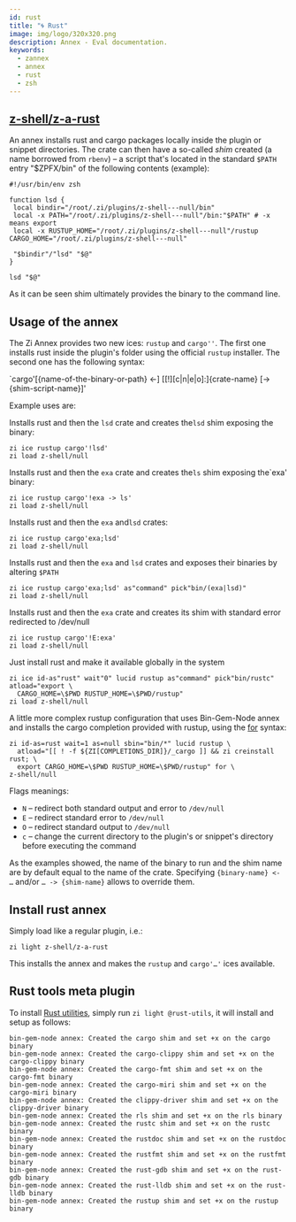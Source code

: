 ```yaml
---
id: rust
title: "🌀 Rust"
image: img/logo/320x320.png
description: Annex - Eval documentation.
keywords:
  - zannex
  - annex
  - rust
  - zsh
---
```


<!-- @format -->

## <i class="fa-brands fa-github"></i> [z-shell/z-a-rust][]

An annex installs rust and cargo packages locally inside the plugin or snippet directories. The crate can then have a so-called _shim_ created (a name borrowed from `rbenv`) – a script that's located in the standard `$PATH` entry "$ZPFX/bin" of the following contents (example):

```shell showLineNumbers
#!/usr/bin/env zsh

function lsd {
 local bindir="/root/.zi/plugins/z-shell---null/bin"
 local -x PATH="/root/.zi/plugins/z-shell---null"/bin:"$PATH" # -x means export
 local -x RUSTUP_HOME="/root/.zi/plugins/z-shell---null"/rustup CARGO_HOME="/root/.zi/plugins/z-shell---null"

 "$bindir"/"lsd" "$@"
}

lsd "$@"
```

As it can be seen shim ultimately provides the binary to the command line.

## Usage of the annex

The Zi Annex provides two new ices: `rustup` and `cargo''`. The first one installs rust inside the plugin's folder using the official `rustup` installer. The second one has the following syntax:

`cargo'[{name-of-the-binary-or-path} <-] \[[!\]\[c|n|e|o\]:]{crate-name} [-> {shim-script-name}]'

Example uses are:

Installs rust and then the `lsd` crate and creates the`lsd` shim exposing the binary:

```shell showLineNumbers
zi ice rustup cargo'!lsd'
zi load z-shell/null
```

Installs rust and then the `exa` crate and creates the`ls` shim exposing the`exa' binary:

```shell showLineNumbers
zi ice rustup cargo'!exa -> ls'
zi load z-shell/null
```

Installs rust and then the `exa` and`lsd` crates:

```shell showLineNumbers
zi ice rustup cargo'exa;lsd'
zi load z-shell/null
```

Installs rust and then the `exa` and `lsd` crates and exposes their binaries by altering `$PATH`

```shell showLineNumbers
zi ice rustup cargo'exa;lsd' as"command" pick"bin/(exa|lsd)"
zi load z-shell/null
```

Installs rust and then the `exa` crate and creates its shim with standard error redirected to /dev/null

```shell showLineNumbers
zi ice rustup cargo'!E:exa'
zi load z-shell/null
```

Just install rust and make it available globally in the system

```shell showLineNumbers
zi ice id-as"rust" wait"0" lucid rustup as"command" pick"bin/rustc" atload="export \
  CARGO_HOME=\$PWD RUSTUP_HOME=\$PWD/rustup"
zi load z-shell/null
```

A little more complex rustup configuration that uses Bin-Gem-Node annex and installs the cargo completion provided with rustup, using the [for](/docs/guides/syntax/for) syntax:

```shell showLineNumbers
zi id-as=rust wait=1 as=null sbin="bin/*" lucid rustup \
  atload="[[ ! -f ${ZI[COMPLETIONS_DIR]}/_cargo ]] && zi creinstall rust; \
  export CARGO_HOME=\$PWD RUSTUP_HOME=\$PWD/rustup" for \
z-shell/null
```

Flags meanings:

- `N` – redirect both standard output and error to `/dev/null`
- `E` – redirect standard error to `/dev/null`
- `O` – redirect standard output to `/dev/null`
- `c` – change the current directory to the plugin's or snippet's directory before executing the command

As the examples showed, the name of the binary to run and the shim name are by default equal to the name of the crate. Specifying `{binary-name} <- …` and/or `… -> {shim-name}` allows to override them.

## Install rust annex

Simply load like a regular plugin, i.e.:

```shell
zi light z-shell/z-a-rust
```

This installs the annex and makes the `rustup` and `cargo'…'` ices available.

## Rust tools meta plugin

To install [Rust utilities](meta-plugins#@rust-utils), simply run `zi light @rust-utils`, it will install and setup as follows:

```shell showLineNumbers
bin-gem-node annex: Created the cargo shim and set +x on the cargo binary
bin-gem-node annex: Created the cargo-clippy shim and set +x on the cargo-clippy binary
bin-gem-node annex: Created the cargo-fmt shim and set +x on the cargo-fmt binary
bin-gem-node annex: Created the cargo-miri shim and set +x on the cargo-miri binary
bin-gem-node annex: Created the clippy-driver shim and set +x on the clippy-driver binary
bin-gem-node annex: Created the rls shim and set +x on the rls binary
bin-gem-node annex: Created the rustc shim and set +x on the rustc binary
bin-gem-node annex: Created the rustdoc shim and set +x on the rustdoc binary
bin-gem-node annex: Created the rustfmt shim and set +x on the rustfmt binary
bin-gem-node annex: Created the rust-gdb shim and set +x on the rust-gdb binary
bin-gem-node annex: Created the rust-lldb shim and set +x on the rust-lldb binary
bin-gem-node annex: Created the rustup shim and set +x on the rustup binary
```

<!-- end-of-file -->

[z-shell/z-a-rust]: https://github.com/z-shell/z-a-rust
